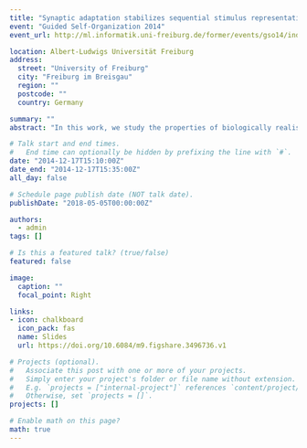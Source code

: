 ```yaml
---
title: "Synaptic adaptation stabilizes sequential stimulus representations"
event: "Guided Self-Organization 2014"
event_url: http://ml.informatik.uni-freiburg.de/former/events/gso14/index.html

location: Albert-Ludwigs Universität Freiburg
address:
  street: "University of Freiburg"
  city: "Freiburg im Breisgau"
  region: ""
  postcode: ""
  country: Germany

summary: ""
abstract: "In this work, we study the properties of biologically realistic networks of LIF neurons, with differentially modulated, dynamic excitation and inhibition, combining well established as well as more recent phenomenological models of synaptic plasticity. We begin by demonstrating that timing-dependent synaptic plasticity mechanisms have an important role to play in the active maintenance of an ongoing dynamics characterized by asynchronous and irregular firing, closely resembling cortical activity in vivo. Incoming stimuli, acting as perturbations of the local balance of excitation and inhibition, require fast adaptive responses to prevent the development of unstable activity regimes, which we objectively link between to a reduced generic computational capacity. Additionally, we demonstrate that the action of plasticity shapes and stabilizes the transient network states exhibited in the presence of sequentially presented stimulus events, allowing the development of adequate and discernible stimulus representations. The main feature responsible for the increased discriminability of stimulus-driven population responses in plastic networks is shown to be the decorrelating action of inhibitory plasticity and the consequent maintenance of the asynchronous irregular dynamic regime both for ongoing activity and stimulus-driven responses, whereas excitatory plasticity is shown to play only a marginal role."

# Talk start and end times.
#   End time can optionally be hidden by prefixing the line with `#`.
date: "2014-12-17T15:10:00Z"
date_end: "2014-12-17T15:35:00Z"
all_day: false

# Schedule page publish date (NOT talk date).
publishDate: "2018-05-05T00:00:00Z"

authors: 
  - admin
tags: []

# Is this a featured talk? (true/false)
featured: false

image:
  caption: ""
  focal_point: Right

links:
- icon: chalkboard
  icon_pack: fas
  name: Slides
  url: https://doi.org/10.6084/m9.figshare.3496736.v1

# Projects (optional).
#   Associate this post with one or more of your projects.
#   Simply enter your project's folder or file name without extension.
#   E.g. `projects = ["internal-project"]` references `content/project/deep-learning/index.md`.
#   Otherwise, set `projects = []`.
projects: []

# Enable math on this page?
math: true
---
```



